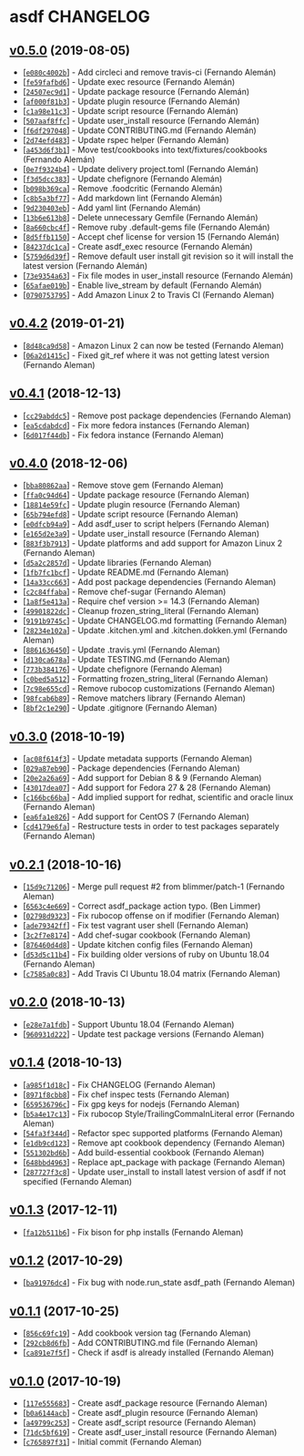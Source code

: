 # asdf CHANGELOG

## [v0.5.0](https://github.com/asdf-chef/asdf/tree/v0.4.1) (2019-08-05)

* [[`e080c4002b`](https://github.com/asdf-chef/asdf/commit/e080c4002b)] - Add circleci and remove travis-ci (Fernando Alemán)
* [[`fe59fafbd6`](https://github.com/asdf-chef/asdf/commit/fe59fafbd6)] - Update exec resource (Fernando Alemán)
* [[`24507ec9d1`](https://github.com/asdf-chef/asdf/commit/24507ec9d1)] - Update package resource (Fernando Alemán)
* [[`af000f81b3`](https://github.com/asdf-chef/asdf/commit/af000f81b3)] - Update plugin resource (Fernando Alemán)
* [[`c1a98e11c3`](https://github.com/asdf-chef/asdf/commit/c1a98e11c3)] - Update script resource (Fernando Alemán)
* [[`507aaf8ffc`](https://github.com/asdf-chef/asdf/commit/507aaf8ffc)] - Update user\_install resource (Fernando Alemán)
* [[`f6df297048`](https://github.com/asdf-chef/asdf/commit/f6df297048)] - Update CONTRIBUTING.md (Fernando Alemán)
* [[`2d74efd483`](https://github.com/asdf-chef/asdf/commit/2d74efd483)] - Update rspec helper (Fernando Alemán)
* [[`a453d6f3b1`](https://github.com/asdf-chef/asdf/commit/a453d6f3b1)] - Move test/cookbooks into text/fixtures/cookbooks (Fernando Alemán)
* [[`0e7f9324b4`](https://github.com/asdf-chef/asdf/commit/0e7f9324b4)] - Update delivery project.toml (Fernando Alemán)
* [[`f3d5dcc383`](https://github.com/asdf-chef/asdf/commit/f3d5dcc383)] - Update chefignore (Fernando Alemán)
* [[`b098b369ca`](https://github.com/asdf-chef/asdf/commit/b098b369ca)] - Remove .foodcritic (Fernando Alemán)
* [[`c8b5a3bf77`](https://github.com/asdf-chef/asdf/commit/c8b5a3bf77)] - Add markdown lint (Fernando Alemán)
* [[`9d230403eb`](https://github.com/asdf-chef/asdf/commit/9d230403eb)] - Add yaml lint (Fernando Alemán)
* [[`13b6e613b8`](https://github.com/asdf-chef/asdf/commit/13b6e613b8)] - Delete unnecessary Gemfile (Fernando Alemán)
* [[`8a660cbc4f`](https://github.com/asdf-chef/asdf/commit/8a660cbc4f)] - Remove ruby .default-gems file (Fernando Alemán)
* [[`8d5ffb1150`](https://github.com/asdf-chef/asdf/commit/8d5ffb1150)] - Accept chef license for version 15 (Fernando Alemán)
* [[`84237dc1ca`](https://github.com/asdf-chef/asdf/commit/84237dc1ca)] - Create asdf\_exec resource (Fernando Alemán)
* [[`5759d6d39f`](https://github.com/asdf-chef/asdf/commit/5759d6d39f)] - Remove default user install git revision so it will install the latest version (Fernando Alemán)
* [[`73e9354a63`](https://github.com/asdf-chef/asdf/commit/73e9354a63)] - Fix file modes in user\_install resource (Fernando Alemán)
* [[`65afae019b`](https://github.com/asdf-chef/asdf/commit/65afae019b)] - Enable live\_stream by default (Fernando Alemán)
* [[`0790753795`](https://github.com/asdf-chef/asdf/commit/0790753795)] - Add Amazon Linux 2 to Travis CI (Fernando Aleman)

## [v0.4.2](https://github.com/asdf-chef/asdf/tree/v0.4.1) (2019-01-21)

* [[`8d48ca9d58`](https://github.com/asdf-chef/asdf/commit/8d48ca9d58)] - Amazon Linux 2 can now be tested (Fernando Aleman)
* [[`06a2d1415c`](https://github.com/asdf-chef/asdf/commit/06a2d1415c)] - Fixed git_ref where it was not getting latest version (Fernando Aleman)

## [v0.4.1](https://github.com/asdf-chef/asdf/tree/v0.4.1) (2018-12-13)

* [[`cc29abddc5`](https://github.com/asdf-chef/asdf/commit/cc29abddc5)] - Remove post package dependencies (Fernando Aleman)
* [[`ea5cdabdcd`](https://github.com/asdf-chef/asdf/commit/ea5cdabdcd)] - Fix more fedora instances (Fernando Aleman)
* [[`6d017f44db`](https://github.com/asdf-chef/asdf/commit/6d017f44db)] - Fix fedora instance (Fernando Aleman)

## [v0.4.0](https://github.com/asdf-chef/asdf/tree/v0.4.0) (2018-12-06)

* [[`bba80862aa`](https://github.com/asdf-chef/asdf/commit/bba80862aa)] - Remove stove gem (Fernando Aleman)
* [[`ffa0c94d64`](https://github.com/asdf-chef/asdf/commit/ffa0c94d64)] - Update package resource (Fernando Aleman)
* [[`18814e59fc`](https://github.com/asdf-chef/asdf/commit/18814e59fc)] - Update plugin resource (Fernando Aleman)
* [[`65b794efd8`](https://github.com/asdf-chef/asdf/commit/65b794efd8)] - Update script resource (Fernando Aleman)
* [[`e0dfcb94a9`](https://github.com/asdf-chef/asdf/commit/e0dfcb94a9)] - Add asdf_user to script helpers (Fernando Aleman)
* [[`e165d2e3a9`](https://github.com/asdf-chef/asdf/commit/e165d2e3a9)] - Update user_install resource (Fernando Aleman)
* [[`883f3b7913`](https://github.com/asdf-chef/asdf/commit/883f3b7913)] - Update platforms and add support for Amazon Linux 2 (Fernando Aleman)
* [[`d5a2c2857d`](https://github.com/asdf-chef/asdf/commit/d5a2c2857d)] - Update libraries (Fernando Aleman)
* [[`1fb7fc1bcf`](https://github.com/asdf-chef/asdf/commit/1fb7fc1bcf)] - Update README.md (Fernando Aleman)
* [[`14a33cc663`](https://github.com/asdf-chef/asdf/commit/14a33cc663)] - Add post package dependencies (Fernando Aleman)
* [[`c2c84ffaba`](https://github.com/asdf-chef/asdf/commit/c2c84ffaba)] - Remove chef-sugar (Fernando Aleman)
* [[`1a8f5e413a`](https://github.com/asdf-chef/asdf/commit/1a8f5e413a)] - Require chef version \>= 14.3 (Fernando Aleman)
* [[`49901822dc`](https://github.com/asdf-chef/asdf/commit/49901822dc)] - Cleanup frozen_string_literal (Fernando Aleman)
* [[`9191b9745c`](https://github.com/asdf-chef/asdf/commit/9191b9745c)] - Update CHANGELOG.md formatting (Fernando Aleman)
* [[`28234e102a`](https://github.com/asdf-chef/asdf/commit/28234e102a)] - Update .kitchen.yml and .kitchen.dokken.yml (Fernando Aleman)
* [[`8861636450`](https://github.com/asdf-chef/asdf/commit/8861636450)] - Update .travis.yml (Fernando Aleman)
* [[`d130ca678a`](https://github.com/asdf-chef/asdf/commit/d130ca678a)] - Update TESTING.md (Fernando Aleman)
* [[`773b384176`](https://github.com/asdf-chef/asdf/commit/773b384176)] - Update chefignore (Fernando Aleman)
* [[`c0bed5a512`](https://github.com/asdf-chef/asdf/commit/c0bed5a512)] - Formatting frozen_string_literal (Fernando Aleman)
* [[`7c98e655cd`](https://github.com/asdf-chef/asdf/commit/7c98e655cd)] - Remove rubocop customizations (Fernando Aleman)
* [[`98fcab6b89`](https://github.com/asdf-chef/asdf/commit/98fcab6b89)] - Remove matchers library (Fernando Aleman)
* [[`8bf2c1e290`](https://github.com/asdf-chef/asdf/commit/8bf2c1e290)] - Update .gitignore (Fernando Aleman)

## [v0.3.0](https://github.com/asdf-chef/asdf/tree/v0.3.0) (2018-10-19)

* [[`ac08f614f3`](https://github.com/asdf-chef/asdf/commit/ac08f614f3)] - Update metadata supports (Fernando Aleman)
* [[`029a87eb90`](https://github.com/asdf-chef/asdf/commit/029a87eb90)] - Package dependencies (Fernando Aleman)
* [[`20e2a26a69`](https://github.com/asdf-chef/asdf/commit/20e2a26a69)] - Add support for Debian 8 & 9 (Fernando Aleman)
* [[`43017dea07`](https://github.com/asdf-chef/asdf/commit/43017dea07)] - Add support for Fedora 27 & 28 (Fernando Aleman)
* [[`c166bc66ba`](https://github.com/asdf-chef/asdf/commit/c166bc66ba)] - Add implied support for redhat, scientific and oracle linux (Fernando Aleman)
* [[`ea6fa1e826`](https://github.com/asdf-chef/asdf/commit/ea6fa1e826)] - Add support for CentOS 7 (Fernando Aleman)
* [[`cd4179e6fa`](https://github.com/asdf-chef/asdf/commit/cd4179e6fa)] - Restructure tests in order to test packages separately (Fernando Aleman)

## [v0.2.1](https://github.com/asdf-chef/asdf/tree/v0.2.1) (2018-10-16)

* [[`15d9c71206`](https://github.com/asdf-chef/asdf/commit/15d9c71206)] - Merge pull request #2 from blimmer/patch-1 (Fernando Aleman)
* [[`6563c4e669`](https://github.com/asdf-chef/asdf/commit/6563c4e669)] - Correct asdf_package action typo. (Ben Limmer)
* [[`02798d9323`](https://github.com/asdf-chef/asdf/commit/02798d9323)] - Fix rubocop offense on if modifier (Fernando Aleman)
* [[`ade79342ff`](https://github.com/asdf-chef/asdf/commit/ade79342ff)] - Fix test vagrant user shell (Fernando Aleman)
* [[`3c2f7e8174`](https://github.com/asdf-chef/asdf/commit/3c2f7e8174)] - Add chef-sugar cookbook (Fernando Aleman)
* [[`876460d4d8`](https://github.com/asdf-chef/asdf/commit/876460d4d8)] - Update kitchen config files (Fernando Aleman)
* [[`d53d5c11b4`](https://github.com/asdf-chef/asdf/commit/d53d5c11b4)] - Fix building older versions of ruby on Ubuntu 18.04 (Fernando Aleman)
* [[`c7585a0c83`](https://github.com/asdf-chef/asdf/commit/c7585a0c83)] - Add Travis CI Ubuntu 18.04 matrix (Fernando Aleman)

## [v0.2.0](https://github.com/asdf-chef/asdf/tree/v0.2.0) (2018-10-13)

* [[`e28e7a1fdb`](https://github.com/asdf-chef/asdf/commit/e28e7a1fdb)] - Support Ubuntu 18.04 (Fernando Aleman)
* [[`960931d222`](https://github.com/asdf-chef/asdf/commit/960931d222)] - Update test package versions (Fernando Aleman)

## [v0.1.4](https://github.com/asdf-chef/asdf/tree/v0.1.4) (2018-10-13)

* [[`a985f1d18c`](https://github.com/asdf-chef/asdf/commit/a985f1d18c)] - Fix CHANGELOG (Fernando Aleman)
* [[`8971f8cbb8`](https://github.com/asdf-chef/asdf/commit/8971f8cbb8)] - Fix chef inspec tests (Fernando Aleman)
* [[`659536796c`](https://github.com/asdf-chef/asdf/commit/659536796c)] - Fix gpg keys for nodejs (Fernando Aleman)
* [[`b5a4e17c13`](https://github.com/asdf-chef/asdf/commit/b5a4e17c13)] - Fix rubocop Style/TrailingCommaInLiteral error (Fernando Aleman)
* [[`54fa3f344d`](https://github.com/asdf-chef/asdf/commit/54fa3f344d)] - Refactor spec supported platforms (Fernando Aleman)
* [[`e1db9cd123`](https://github.com/asdf-chef/asdf/commit/e1db9cd123)] - Remove apt cookbook dependency (Fernando Aleman)
* [[`551302bd6b`](https://github.com/asdf-chef/asdf/commit/551302bd6b)] - Add build-essential cookbook (Fernando Aleman)
* [[`648bbd4963`](https://github.com/asdf-chef/asdf/commit/648bbd4963)] - Replace apt_package with package (Fernando Aleman)
* [[`287727f3c8`](https://github.com/asdf-chef/asdf/commit/287727f3c8)] - Update user_install to install latest version of asdf if not specified (Fernando Aleman)

## [v0.1.3](https://github.com/asdf-chef/asdf/tree/v0.1.3) (2017-12-11)

* [[`fa12b511b6`](https://github.com/asdf-chef/asdf/commit/fa12b511b6)] - Fix bison for php installs (Fernando Aleman)

## [v0.1.2](https://github.com/asdf-chef/asdf/tree/v0.1.2) (2017-10-29)

* [[`ba91976dc4`](https://github.com/asdf-chef/asdf/commit/ba91976dc4)] - Fix bug with node.run_state asdf_path (Fernando Aleman)

## [v0.1.1](https://github.com/asdf-chef/asdf/tree/v0.1.1) (2017-10-25)

* [[`856c69fc19`](https://github.com/asdf-chef/asdf/commit/856c69fc19)] - Add cookbook version tag (Fernando Aleman)
* [[`292cb8d6fb`](https://github.com/asdf-chef/asdf/commit/292cb8d6fb)] - Add CONTRIBUTING.md file (Fernando Aleman)
* [[`ca891e7f5f`](https://github.com/asdf-chef/asdf/commit/ca891e7f5f)] - Check if asdf is already installed (Fernando Aleman)

## [v0.1.0](https://github.com/asdf-chef/asdf/tree/v0.1.0) (2017-10-19)

* [[`117e555683`](https://github.com/asdf-chef/asdf/commit/117e555683)] - Create asdf_package resource (Fernando Aleman)
* [[`b0a6144acb`](https://github.com/asdf-chef/asdf/commit/b0a6144acb)] - Create asdf_plugin resource (Fernando Aleman)
* [[`a49799c253`](https://github.com/asdf-chef/asdf/commit/a49799c253)] - Create asdf_script resource (Fernando Aleman)
* [[`71dc5bf619`](https://github.com/asdf-chef/asdf/commit/71dc5bf619)] - Create asdf_user_install resource (Fernando Aleman)
* [[`c765897f31`](https://github.com/asdf-chef/asdf/commit/c765897f31)] - Initial commit (Fernando Aleman)

